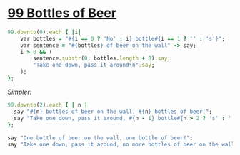 [1]: http://rosettacode.org/wiki/99_Bottles_of_Beer

# [99 Bottles of Beer][1]

```ruby
99.downto(0).each { |i|
    var bottles = "#{i == 0 ? 'No' : i} bottle#{i == 1 ? '' : 's'}";
    var sentence = "#{bottles} of beer on the wall" -> say;
    i > 0 && (
        sentence.substr(0, bottles.length + 8).say;
        "Take one down, pass it around\n".say;
    );
};
```


*Simpler:*

```ruby
99.downto(2).each { | n |
  say "#{n} bottles of beer on the wall, #{n} bottles of beer!";
  say "Take one down, pass it around, #{n - 1} bottle#{n > 2 ? 's' : ''} of beer on the wall.\n";
};
 
say "One bottle of beer on the wall, one bottle of beer!";
say "Take one down, pass it around, no more bottles of beer on the wall.";
```